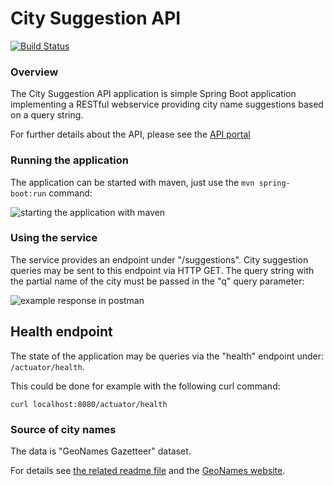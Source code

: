 # City Suggestion API

[![Build Status](https://travis-ci.org/BujakiAttila/CitySuggestionAPI.svg?branch=master)](https://travis-ci.org/BujakiAttila/CitySuggestionAPI)

### Overview
The City Suggestion API application is simple Spring Boot application implementing a RESTful webservice providing city name suggestions based on a query string.

For further details about the API, please see the [API portal](https://www.apimatic.io/apidocs/citysuggestionapi)



### Running the application
The application can be started with maven, just use the `mvn spring-boot:run` command:

![starting the application with maven](https://github.com/BujakiAttila/CitySuggestionAPI/blob/master/doc/starting.gif?raw=true)

### Using the service

The service provides an endpoint under "/suggestions". City suggestion queries may be sent to this endpoint via HTTP GET. The query string with the partial name of the city must be passed in the "q" query parameter:

![example response in postman](https://github.com/BujakiAttila/CitySuggestionAPI/blob/master/doc/suggestions.gif?raw=true)

## Health endpoint 

The state of the application may be queries via the "health" endpoint under: `/actuator/health`.

This could be done for example with the following curl command:

`curl localhost:8080/actuator/health`

### Source of city names
The data is "GeoNames Gazetteer" dataset.

For details see [the related readme file](http://download.geonames.org/export/dump/readme.txt) and the [GeoNames website](https://www.geonames.org/).
